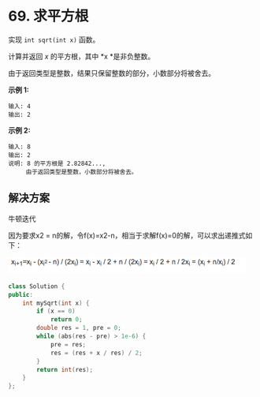 # 69. 求平方根

实现 `int sqrt(int x)` 函数。

计算并返回 *x* 的平方根，其中 *x *是非负整数。

由于返回类型是整数，结果只保留整数的部分，小数部分将被舍去。

**示例 1:**

```
输入: 4
输出: 2

```

**示例 2:**

```
输入: 8
输出: 2
说明: 8 的平方根是 2.82842..., 
     由于返回类型是整数，小数部分将被舍去。
```

## 解决方案

牛顿迭代

因为要求x2 = n的解，令f(x)=x2-n，相当于求解f(x)=0的解，可以求出递推式如下：

![1](./img/niudun.png)



```c++
class Solution {
public:
    int mySqrt(int x) {
        if (x == 0) 
            return 0;
        double res = 1, pre = 0;
        while (abs(res - pre) > 1e-6) {
            pre = res;
            res = (res + x / res) / 2;
        }
        return int(res);   
    }
};
```

